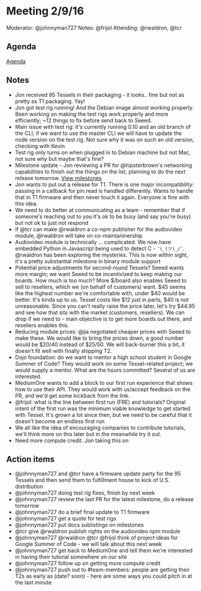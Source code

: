 # Meeting 2/9/16
Moderator: @johnnyman727
Notes: @frijol
Attending: @rwaldron, @tcr

## Agenda
[Agenda](https://github.com/tessel/project/issues/131#issuecomment-181953671)

## Notes
* Jon received 95 Tessels in their packaging - it looks.. fine but not as pretty as T1 packaging. Yay!
* Jon got test rig running! And the Debian image almost working properly. Been working on making the test rigs work properly and more efficiently; ~12 things to fix before send back to Seeed.
* Main issue with test rig: it's currently running 0.10 and an old branch of the CLI; if we want to use the master CLI we will have to update the node version on the test rig. Not sure why it was on such an old version, checking with Kevin
* Test rig only turns on when plugged in to Debian machine but not Mac, not sure why but maybe that's fine?
* Milestone update - Jon reviewing a PR for @hipsterbrown's networking capabilities to finish out the things on the list, planning to do the next release tomorrow. [View milestones](https://github.com/tessel/project/issues/106)
* Jon wants to put out a release for T1. There is one major incompatibility: passing in a callback for pin.read is handled differently. Wants to handle that in T1 firmware and then never touch it again. Everyone is fine with this idea.
* We need to do better at communicating as a team - remember that if someone's reaching out to you it's ok to be busy (and say you're busy) but not ok to just not respond
* If @tcr can make @rwaldron a co-npm publisher for the audiovideo module, @rwaldron will take on co-maintaninership
* Audiovideo module is technically ... complicated. We now have embedded Python in Javascript being used to detect C - `¯\_(ツ)_/¯`. @rwaldron has been exploring the mysteries. This is now within sight, it's a pretty substantial milestone in binary module support
* Potential price adjustments for second-round Tessels? Seeed wants more margin; we want Seeed to be incentivized to keep making our boards. How much is too much? More $/board also enables Seeed to sell to resellers, which we (on behalf of customers) want. $45 seems like the highest number we're comfortable with, under $40 would be better. It's kinda up to us. Tessel costs like $12 just in parts, $40 is not unreasonable. Since you can't really raise the price later, let's try $44.95 and see how that sits with the market (customers, resellers). We can drop if we need to - main objective is to get more boards out there, and resellers enables this.
* Reducing module prices: @jia negotiated cheaper prices with Seeed to make these. We would like to bring the prices down, a good number would be $20/40 instead of $25/50. We will back-burner this a bit, it doesn't fit well with finally shipping T2.
* Dojo foundation: do we want to mentor a high school student in Google Summer of Code? They would work on some Tessel-related project; we would supply a mentor. What are the hours committed? Several of us are interested.
* MediumOne wants to add a block to our first run experience that shows how to use their API. They would work with us/accept feedback on the PR, and we'd get some kickback from the link.
* @frijol: what is the line between first run (FRE) and tutorials? Original intent of the first run was the minimum viable knowledge to get started with Tessel. It's grown a lot since then, but we need to be careful that it doesn't become an endless first run
* We all like the idea of encouraging companies to contribute tutorials, we'll think more on this later but in the meanwhile try it out.
* Need more compute credit. Jon taking this on

## Action items
* @johnnyman727 and @tcr have a firmware update party for the 95 Tessels and then send them to fulfillment house to kick of U.S. distribution
* @johnnyman727 doing test rig fixes, finish by next week
* @johnnyman727 review the last PR for the latest milestone, do a release tomorrow
* @johnnyman727 do a brief final update to T1 firmware
* @johnnyman727 get a quote for test rigs
* @johnnyman727 put docs sublistings on milestones
* @tcr give @rwaldron publish rights on the audiovideo npm module
* @johnnyman727 @rwaldron @tcr @frijol think of project ideas for Google Summer of Code - we will talk about this next week
* @johnnyman727 get back to MediumOne and tell them we're interested in having their tutorial somewhere on our site
* @johnnyman727 follow up on getting more compute credit
* @johnnyman727 push out to #team-members: people are getting their T2s as early as (date? soon) - here are some ways you could pitch in at the last minute
